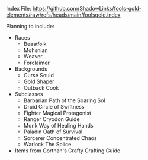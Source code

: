 Index File:
https://github.com/ShadowLinks/fools-gold-elements/raw/refs/heads/main/foolsgold.index

Planning to include:
- Races
  -   Beastfolk
  -   Mohsnian
  -   Weaver
  -   Forclaimer
- Backgrounds
  -   Curse Sould
  -   Gold Shaper
  -   Outback Cook
- Subclasses
  -   Barbarian Path of the Soaring Sol
  -   Druid Circle of Swiftness
  -   Fighter Magical Protagonist
  -   Ranger Cryodon Guide
  -   Monk Way of Healing Hands
  -   Paladin Oath of Survival
  -   Sorcerer Concentrated Chaos
  -   Warlock The Splice
- Items from Gorthan's Crafty Crafting Guide
